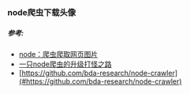 ### node爬虫下载头像

##### 参考:
- [node：爬虫爬取网页图片](#https://juejin.im/post/5b729759e51d4566295cefac)
- [一只node爬虫的升级打怪之路](#https://github.com/wuomzfx/blog/blob/master/zhihu-spider.md)
- [https://github.com/bda-research/node-crawler](#https://github.com/bda-research/node-crawler)